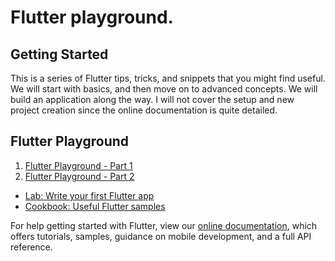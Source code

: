 # Flutter playground.

## Getting Started
This is a series of Flutter tips, tricks, and snippets that you might find useful. 
We will start with basics, and then move on to advanced concepts. We will build an application 
along the way. I will not cover the setup and new project creation since the online documentation 
is quite detailed.

## Flutter Playground
1. [Flutter Playground - Part 1](https://www.kodehero.in/flutter-playground-part-1/)
2. [Flutter Playground - Part 2](https://www.kodehero.in/flutter-playground-part-2-login-screen/)


- [Lab: Write your first Flutter app](https://flutter.io/docs/get-started/codelab)
- [Cookbook: Useful Flutter samples](https://flutter.io/docs/cookbook)

For help getting started with Flutter, view our 
[online documentation](https://flutter.io/docs), which offers tutorials, 
samples, guidance on mobile development, and a full API reference.
